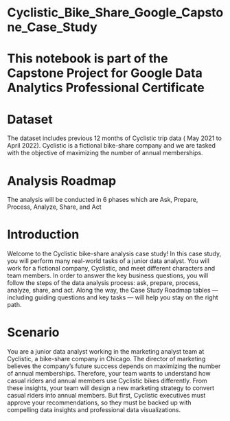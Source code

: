 # Cyclistic_Bike_Share_Google_Capstone_Case_Study

# This notebook is part of the Capstone Project for Google Data Analytics Professional Certificate

# Dataset
The dataset includes previous 12 months of Cyclistic trip data ( May 2021 to April 2022). Cyclistic is a fictional bike-share company and we are tasked with the objective of maximizing the number of annual memberships.

# Analysis Roadmap 
The analysis will be conducted in 6 phases which are Ask, Prepare, Process, Analyze, Share, and Act

# Introduction 
Welcome to the Cyclistic bike-share analysis case study! In this case study, you will perform many real-world tasks of a junior data analyst. You will work for a fictional company, Cyclistic, and meet different characters and team members. In order to answer the key business questions, you will follow the steps of the data analysis process: ask, prepare, process, analyze, share, and act. Along the way, the Case Study Roadmap tables — including guiding questions and key tasks — will help you stay on the right path.

# Scenario
You are a junior data analyst working in the marketing analyst team at Cyclistic, a bike-share company in Chicago. The director of marketing believes the company’s future success depends on maximizing the number of annual memberships. Therefore, your team wants to understand how casual riders and annual members use Cyclistic bikes differently. From these insights, your team will design a new marketing strategy to convert casual riders into annual members. But first, Cyclistic executives must approve your recommendations, so they must be backed up with compelling data insights and professional data visualizations.
